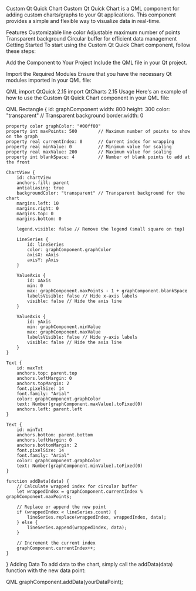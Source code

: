 Custom Qt Quick Chart
Custom Qt Quick Chart is a QML component for adding custom charts/graphs to your Qt applications. This component provides a simple and flexible way to visualize data in real-time.

Features
Customizable line color
Adjustable maximum number of points
Transparent background
Circular buffer for efficient data management
Getting Started
To start using the Custom Qt Quick Chart component, follow these steps:

Add the Component to Your Project
Include the QML file in your Qt project.

Import the Required Modules
Ensure that you have the necessary Qt modules imported in your QML file:

QML
import QtQuick 2.15
import QtCharts 2.15
Usage
Here's an example of how to use the Custom Qt Quick Chart component in your QML file:

QML
Rectangle {
    id: graphComponent
    width: 800
    height: 300
    color: "transparent" // Transparent background
    border.width: 0

    property color graphColor: "#00ff00"
    property int maxPoints: 500        // Maximum number of points to show on the graph
    property real currentIndex: 0      // Current index for wrapping
    property real minValue: 0          // Minimum value for scaling
    property real maxValue: 200        // Maximum value for scaling
    property int blankSpace: 4         // Number of blank points to add at the front

    ChartView {
        id: chartView
        anchors.fill: parent
        antialiasing: true
        backgroundColor: "transparent" // Transparent background for the chart
        margins.left: 10
        margins.right: 0
        margins.top: 0
        margins.bottom: 0

        legend.visible: false // Remove the legend (small square on top)

        LineSeries {
            id: lineSeries
            color: graphComponent.graphColor
            axisX: xAxis
            axisY: yAxis
        }

        ValueAxis {
            id: xAxis
            min: 0
            max: graphComponent.maxPoints - 1 + graphComponent.blankSpace
            labelsVisible: false // Hide x-axis labels
            visible: false // Hide the axis line
        }

        ValueAxis {
            id: yAxis
            min: graphComponent.minValue
            max: graphComponent.maxValue
            labelsVisible: false // Hide y-axis labels
            visible: false // Hide the axis line
        }
    }

    Text {
        id: maxTxt
        anchors.top: parent.top
        anchors.leftMargin: 0
        anchors.topMargin: 2
        font.pixelSize: 14
        font.family: "Arial"
        color: graphComponent.graphColor
        text: Number(graphComponent.maxValue).toFixed(0)
        anchors.left: parent.left
    }

    Text {
        id: minTxt
        anchors.bottom: parent.bottom
        anchors.leftMargin: 0
        anchors.bottomMargin: 2
        font.pixelSize: 14
        font.family: "Arial"
        color: graphComponent.graphColor
        text: Number(graphComponent.minValue).toFixed(0)
    }

    function addData(data) {
        // Calculate wrapped index for circular buffer
        let wrappedIndex = graphComponent.currentIndex % graphComponent.maxPoints;

        // Replace or append the new point
        if (wrappedIndex < lineSeries.count) {
            lineSeries.replace(wrappedIndex, wrappedIndex, data);
        } else {
            lineSeries.append(wrappedIndex, data);
        }

        // Increment the current index
        graphComponent.currentIndex++;
    }
}
Adding Data
To add data to the chart, simply call the addData(data) function with the new data point:

QML
graphComponent.addData(yourDataPoint);
